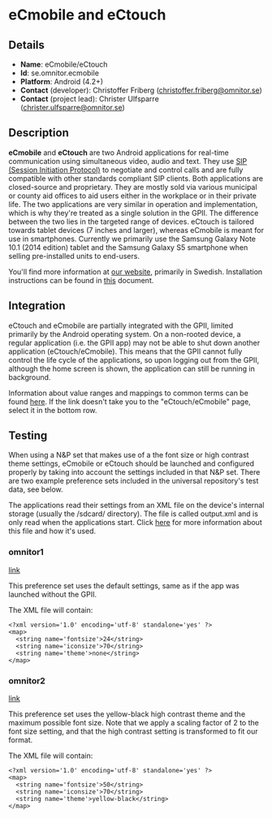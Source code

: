 # eCmobile and eCtouch

## Details

* __Name__: eCmobile/eCtouch
* __Id__: se.omnitor.ecmobile
* __Platform__: Android (4.2+)
* __Contact__ (developer): Christoffer Friberg (christoffer.friberg@omnitor.se)
* __Contact__ (project lead): Christer Ulfsparre (christer.ulfsparre@omnitor.se)

## Description
__eCmobile__ and __eCtouch__ are two Android applications for real-time communication using simultaneous video, audio and text. They use [SIP (Session Initiation Protocol)](https://www.ietf.org/rfc/rfc3261.txt) to negotiate and control calls and are fully compatible with other standards compliant SIP clients.
Both applications are closed-source and proprietary. They are mostly sold via various  municipal or county aid offices to aid users either in the workplace or in their private life.
The two applications are very similar in operation and implementation, which is why they're treated as a single solution in the GPII. The difference between the two lies in the targeted range of devices. eCtouch is tailored towards tablet devices (7 inches and larger), whereas eCmobile is meant for use in smartphones. Currently we primarily use the Samsung Galaxy Note 10.1 (2014 edition) tablet and the Samsung Galaxy S5 smartphone when selling pre-installed units to end-users.

You'll find more information at [our website](http://www.omnitor.com), primarily in Swedish.
Installation instructions can be found in [this](https://docs.google.com/document/d/1McMtIfCVSSHe9acMLgIMpqFr-psYBuYRzePzobafIW4) document.

## Integration
eCtouch and eCmobile are partially integrated with the GPII, limited primarily by the Android operating system. On a non-rooted device, a regular application (i.e. the GPII app) may not be able to shut down another application (eCtouch/eCmobile). This means that the GPII cannot fully control the life cycle of the applications, so upon logging out from the GPII, although the home screen is shown, the application can still be running in background.


Information about value ranges and mappings to common terms can be found [here](https://docs.google.com/spreadsheet/ccc?key=0AppduB_JZh5EdDRYT1pmOTc5eUpNbkpMckhacUVxWXc&usp=sharing#gid=27). If the link doesn't take you to the "eCtouch/eCmobile" page, select it in the bottom row.

## Testing
When using a N&P set that makes use of a the font size or high contrast theme settings, eCmobile or eCtouch should be launched and configured properly by taking into account the settings included in that N&P set. There are two example preference sets included in the universal repository's test data, see below.

The applications read their settings from an XML file on the device's internal storage (usually the /sdcard/ directory). The file is called output.xml and is only read when the applications start. Click [here](https://docs.google.com/document/d/1_58l11wld2SPIH0II1BLBPUU8LjLhj5m_64xIddb_ZM) for more information about this file and how it's used.

### omnitor1
[link](https://github.com/GPII/universal/blob/master/testData/preferences/omnitor1.json)

This preference set uses the default settings, same as if the app was launched without the GPII.

The XML file will contain:

    <?xml version='1.0' encoding='utf-8' standalone='yes' ?>
    <map>
      <string name='fontsize'>24</string>
      <string name='iconsize'>70</string>
      <string name='theme'>none</string>
    </map>

### omnitor2
[link](https://github.com/GPII/universal/blob/master/testData/preferences/omnitor2.json)

This preference set uses the yellow-black high contrast theme and the maximum possible font size. Note that we apply a scaling factor of 2 to the font size setting, and that the high contrast setting is transformed to fit our format.

The XML file will contain:

    <?xml version='1.0' encoding='utf-8' standalone='yes' ?>
    <map>
      <string name='fontsize'>50</string>
      <string name='iconsize'>70</string>
      <string name='theme'>yellow-black</string>
    </map>

